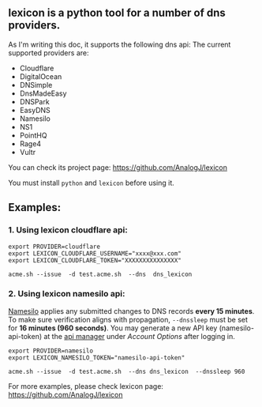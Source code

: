 ## lexicon is a python tool for a number of dns providers.

As I'm writing this doc, it supports the following dns api:
The current supported providers are:

* Cloudflare
* DigitalOcean
* DNSimple
* DnsMadeEasy
* DNSPark
* EasyDNS
* Namesilo
* NS1
* PointHQ
* Rage4
* Vultr


You can check its project page: https://github.com/AnalogJ/lexicon

You must install `python` and `lexicon` before using it.

## Examples:
### 1. Using lexicon cloudflare api:
```
export PROVIDER=cloudflare
export LEXICON_CLOUDFLARE_USERNAME="xxxx@xxx.com"
export LEXICON_CLOUDFLARE_TOKEN="XXXXXXXXXXXXXXX"

acme.sh --issue  -d test.acme.sh  --dns  dns_lexicon
```

### 2. Using lexicon namesilo api:

[Namesilo](https://www.namesilo.com/) applies any submitted changes to DNS records **every 15 minutes**.  To make sure verification aligns with propagation, `--dnssleep` must be set for **16 minutes (960 seconds)**.  You may generate a new API key (namesilo-api-token) at the [api manager](https://www.namesilo.com/account_api.php) under *Account Options* after logging in.

```
export PROVIDER=namesilo
export LEXICON_NAMESILO_TOKEN="namesilo-api-token"

acme.sh --issue  -d test.acme.sh  --dns dns_lexicon  --dnssleep 960
```


For more examples, please check lexicon page: https://github.com/AnalogJ/lexicon



